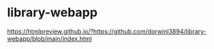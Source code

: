 # library-webapp


https://htmlpreview.github.io/?https://github.com/dorwinl3894/library-webapp/blob/main/index.html 
